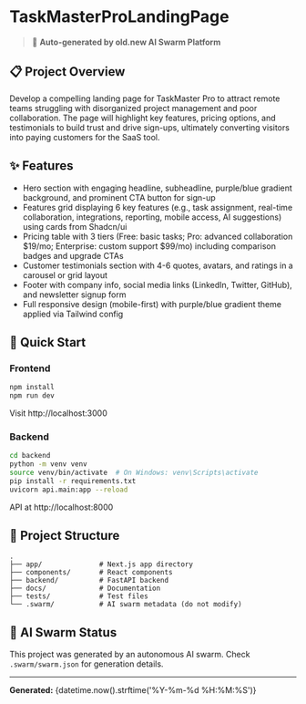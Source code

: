 # TaskMasterProLandingPage

> 🤖 **Auto-generated by old.new AI Swarm Platform**

## 📋 Project Overview

Develop a compelling landing page for TaskMaster Pro to attract remote teams struggling with disorganized project management and poor collaboration. The page will highlight key features, pricing options, and testimonials to build trust and drive sign-ups, ultimately converting visitors into paying customers for the SaaS tool.

## ✨ Features

- Hero section with engaging headline, subheadline, purple/blue gradient background, and prominent CTA button for sign-up
- Features grid displaying 6 key features (e.g., task assignment, real-time collaboration, integrations, reporting, mobile access, AI suggestions) using cards from Shadcn/ui
- Pricing table with 3 tiers (Free: basic tasks; Pro: advanced collaboration $19/mo; Enterprise: custom support $99/mo) including comparison badges and upgrade CTAs
- Customer testimonials section with 4-6 quotes, avatars, and ratings in a carousel or grid layout
- Footer with company info, social media links (LinkedIn, Twitter, GitHub), and newsletter signup form
- Full responsive design (mobile-first) with purple/blue gradient theme applied via Tailwind config

## 🚀 Quick Start

### Frontend
```bash
npm install
npm run dev
```

Visit http://localhost:3000

### Backend
```bash
cd backend
python -m venv venv
source venv/bin/activate  # On Windows: venv\Scripts\activate
pip install -r requirements.txt
uvicorn api.main:app --reload
```

API at http://localhost:8000

## 📁 Project Structure

```
.
├── app/              # Next.js app directory
├── components/       # React components
├── backend/          # FastAPI backend
├── docs/             # Documentation
├── tests/            # Test files
└── .swarm/           # AI swarm metadata (do not modify)
```

## 🤖 AI Swarm Status

This project was generated by an autonomous AI swarm. Check `.swarm/swarm.json` for generation details.

---

**Generated:** {datetime.now().strftime('%Y-%m-%d %H:%M:%S')}
